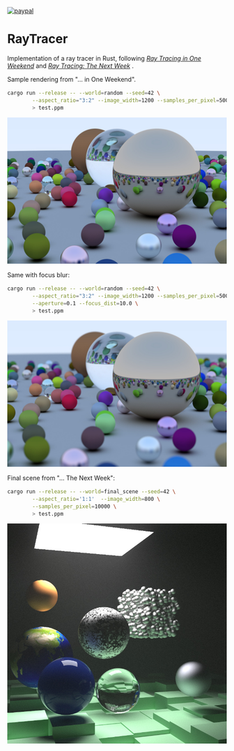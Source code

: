 [![paypal](https://www.paypalobjects.com/en_US/i/btn/btn_donate_SM.gif)](https://www.paypal.com/donate?hosted_button_id=SVH3NYCAR3UAN)

# RayTracer

Implementation of a ray tracer in Rust, following [_Ray Tracing in One Weekend_](https://raytracing.github.io/books/RayTracingInOneWeekend.html) 
and [_Ray Tracing: The Next Week_](https://raytracing.github.io/books/RayTracingTheNextWeek.html) .

Sample rendering from "... in One Weekend".

```bash
cargo run --release -- --world=random --seed=42 \
        --aspect_ratio="3:2" --image_width=1200 --samples_per_pixel=500 \
        > test.ppm
```

![Sample rendering](sample.jpg)

Same with focus blur:

```bash
cargo run --release -- --world=random --seed=42 \
        --aspect_ratio="3:2" --image_width=1200 --samples_per_pixel=500 \
        --aperture=0.1 --focus_dist=10.0 \
        > test.ppm
```

![Sample rendering with focus blur](sample_blur.jpg)

Final scene from "... The Next Week":

```bash
cargo run --release -- --world=final_scene --seed=42 \
        --aspect_ratio='1:1'  --image_width=800 \
        --samples_per_pixel=10000 \
        > test.ppm
```

![Final scene](final_scene.jpg)

